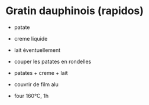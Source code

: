 # Gratin dauphinois (rapidos)
- patate
- creme liquide
- lait éventuellement

- couper les patates en rondelles
- patates + creme + lait
- couvrir de film alu
- four 160°C, 1h


